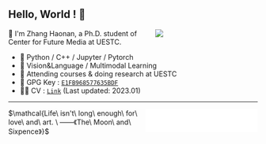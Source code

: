 ## Hello, World ! 👋

[<img align="right" width="41%" src="https://github-readme-stats.vercel.app/api?username=zchoi&count_private=true&title_color=FFFFFF&icon_color=FFFFFF&text_color=FFFFFF&show_icons=true&bg_color=DEG,e66446,924f93">](https://github.com/zchoi/github-readme-stats)
👻 I'm Zhang Haonan, a Ph.D. student of Center for Future Media at UESTC. 
- 🦾 Python / C++ / Jupyter / Pytorch
- 🤔 Vision&Language / Multimodal Learning
- 🌱 Attending courses & doing research at UESTC
- 🔑 GPG Key : [`E1FB968577635BDF`](https://github.com/zchoi.gpg)
- 🙋‍♂️ CV : [`Link`](https://drive.google.com/file/d/1iJTcQ7iIBI38nwUMtZYA4Lee0Kp_I7cU/view?usp=share_link) (Last updated: 2023.01)
***
[<img align="right" width="45%" src="comment_reaction.svg">](#)
<p style="text-align:left">
  $\mathcal{Life\ isn't\ long\ enough\ for\ love\ and\ art. \ ——《The\ Moon\ and\ Sixpence》}$
</p>
<!-- [<img align="left" width="46%" src="repo-info.svg">](#) -->
<!-- [<img align="right" width="48%" src="language.svg">](#) -->


